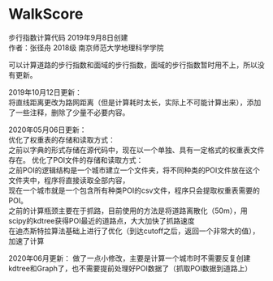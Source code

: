 # WalkScore
步行指数计算代码 2019年9月8日创建  
作者：张径舟 2018级 南京师范大学地理科学学院  

可以计算道路的步行指数和面域的步行指数，面域的步行指数暂时用不上，所以没有更新。  

2019年10月12日更新：  
将直线距离更改为路网距离（但是计算耗时太长，实际上不可能计算出来），添加了一些注释，删除了少量不必要内容。  

2020年05月06日更新：  
  优化了权重表的存储和读取方式：  
  之前以字典的形式存储在源代码中，现在以一个单独、具有一定格式的权重表文件存在。 
  优化了POI文件的存储和读取方式：  
  之前POI的逻辑结构是一个城市建立一个文件夹，将不同种类的POI文件放在这个文件夹中，程序将直接读取全部内容，  
  现在一个城市就是一个包含所有种类POI的csv文件，程序只会提取权重表需要的POI。  
  之前的计算瓶颈主要在于抓路，目前使用的方法是将道路离散化（50m），用scipy的kdtree获得POI最近的道路点，大大加快了抓路速度  
  在迪杰斯特拉算法基础上进行了优化（到达cutoff之后，返回一个非常大的值），加速了计算  
  
2020年06月更新： 
  做了一点小修改，主要是计算一个城市时不需要反复创建kdtree和Graph了，也不需要提前处理好POI数据了（抓取POI数据到道路上）

